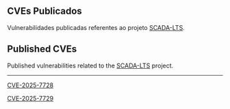 ## CVEs Publicados

Vulnerabilidades publicadas referentes ao projeto [SCADA-LTS](https://github.com/SCADA-LTS/Scada-LTS).


## Published CVEs

Published vulnerabilities related to the [SCADA-LTS](https://github.com/SCADA-LTS/Scada-LTS) project.

---

[CVE-2025-7728](/Scada-LTS/CVE-2025-7728.md)

[CVE-2025-7729](/Scada-LTS/CVE-2025-7729.md)
